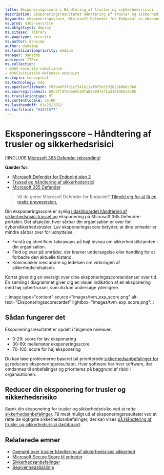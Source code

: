 ```yaml
---
title: Eksponeringsscore i Håndtering af trusler og sikkerhedsrisici
description: Eksponeringsresultatet Håndtering af trusler og sikkerhedsrisici, hvor sårbar din organisation er over for cybersikkerhedstrusler.
keywords: eksponeringsscore, Microsoft Defender for Endpoint en eksponeringsscore Microsoft Defender for Endpoint tvm-eksponeringsscore, virksomhedens eksponeringsscore, Håndtering af trusler og sikkerhedsrisici, Microsoft Defender for Endpoint
ms.prod: m365-security
ms.mktglfcycl: deploy
ms.sitesec: library
ms.pagetype: security
ms.author: dansimp
author: dansimp
ms.localizationpriority: medium
manager: dansimp
audience: ITPro
ms.collection:
- m365-security-compliance
- m365initiative-defender-endpoint
ms.topic: conceptual
ms.technology: mde
ms.openlocfilehash: f65b48f37d1cf141611af075e55328226db6c6bd
ms.sourcegitcommit: b0c3ffd7ddee9b30fab85047a71a31483b5c649b
ms.translationtype: MT
ms.contentlocale: da-DK
ms.lasthandoff: 03/25/2022
ms.locfileid: "64471577"
---
```

# <a name="exposure-score---threat-and-vulnerability-management"></a>Eksponeringsscore – Håndtering af trusler og sikkerhedsrisici

[!INCLUDE [Microsoft 365 Defender rebranding](../../includes/microsoft-defender.md)]

**Gælder for:**

- [Microsoft Defender for Endpoint plan 2](https://go.microsoft.com/fwlink/?linkid=2154037)
- [Trussel og håndtering af sikkerhedsrisici](next-gen-threat-and-vuln-mgt.md)
- [Microsoft 365 Defender](https://go.microsoft.com/fwlink/?linkid=2118804)

> Vil du gerne Microsoft Defender for Endpoint? [Tilmeld dig for at få en gratis prøveversion.](https://signup.microsoft.com/create-account/signup?products=7f379fee-c4f9-4278-b0a1-e4c8c2fcdf7e&ru=https://aka.ms/MDEp2OpenTrial?ocid=docs-wdatp-portaloverview-abovefoldlink)

Din eksponeringsscore er synlig [i dashboardet håndtering af sikkerhedsrisici trussel og](tvm-dashboard-insights.md) eksponering på Microsoft 365 Defender-portalen. Det afspejler, hvor sårbar din organisation er over for cybersikkerhedstrusler. Lav eksponeringsscore betyder, at dine enheder er mindre sårbar over for udnyttelse.

- Forstå og identificer takeaways på højt niveau om sikkerhedstilstanden i din organisation.
- Find og svar på områder, der kræver undersøgelse eller handling for at forbedre den aktuelle tilstand.
- Kommuniker med andre og ledelsen om virkningen af sikkerhedsindsatsen.

Kortet giver dig en oversigt over dine eksponeringsscoretendenser over tid. En samling i diagrammet giver dig en visuel indikation af en eksponering med høj cybertrussel, som du kan undersøge yderligere.

:::image type="content" source="images/tvm_exp_score.png" alt-text="Eksponeringsscorecardet" lightbox="images/tvm_exp_score.png":::

## <a name="how-it-works"></a>Sådan fungerer det

Eksponeringsresultatet er opdelt i følgende niveauer:

- 0-29: score for lav eksponering
- 30-69: mellemstor eksponeringsscore
- 70-100: score for høj eksponering

Du kan løse problemerne baseret på prioriterede [sikkerhedsanbefalinger for at](tvm-security-recommendation.md) reducere eksponeringsresultatet. Hver software har hver software, der omdannes til anbefalinger og prioriteres på baggrund af risici i organisationen.

## <a name="reduce-your-threat-and-vulnerability-exposure"></a>Reducer din eksponering for trusler og sikkerhedsrisiko

Sænk din eksponering for trusler og sikkerhedsrisiko ved at rette [sikkerhedsanbefalinger](tvm-security-recommendation.md). Få mest muligt ud af eksponeringsresultatet ved at rette de vigtigste sikkerhedsanbefalinger, der kan vises [på Håndtering af trusler og sikkerhedsrisici dashboard](tvm-dashboard-insights.md).

## <a name="related-topics"></a>Relaterede emner

- [Oversigt over trusler håndtering af sikkerhedsrisici sikkerhed](next-gen-threat-and-vuln-mgt.md)
- [Microsoft Secure Score til enheder](tvm-microsoft-secure-score-devices.md)
- [Sikkerhedsanbefalinger](tvm-security-recommendation.md)
- [Begivenhedstidslinje](threat-and-vuln-mgt-event-timeline.md)
